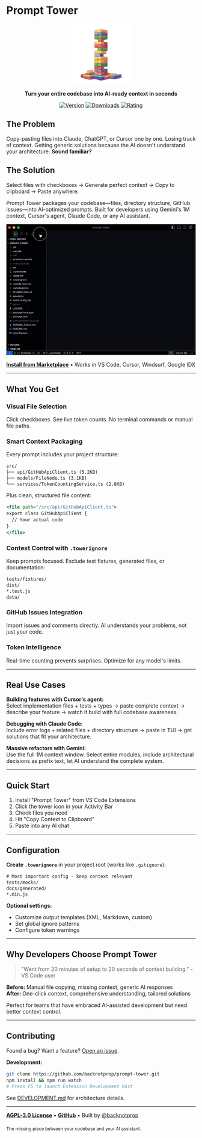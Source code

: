 # Prompt Tower

<div align="center">
  <img src="https://github.com/backnotprop/prompt-tower/blob/main/assets/image-tny.png?raw=true" alt="Prompt Tower" width="160"/>
  
  **Turn your entire codebase into AI-ready context in seconds**
  
  [![Version](https://img.shields.io/visual-studio-marketplace/v/backnotprop.prompt-tower)](https://marketplace.visualstudio.com/items?itemName=backnotprop.prompt-tower)
  [![Downloads](https://img.shields.io/visual-studio-marketplace/d/backnotprop.prompt-tower)](https://marketplace.visualstudio.com/items?itemName=backnotprop.prompt-tower)
  [![Rating](https://img.shields.io/visual-studio-marketplace/r/backnotprop.prompt-tower)](https://marketplace.visualstudio.com/items?itemName=backnotprop.prompt-tower)
</div>

## The Problem

Copy-pasting files into Claude, ChatGPT, or Cursor one by one. Losing track of context. Getting generic solutions because the AI doesn't understand your architecture. **Sound familiar?**

## The Solution

Select files with checkboxes → Generate perfect context → Copy to clipboard → Paste anywhere.

Prompt Tower packages your codebase—files, directory structure, GitHub issues—into AI-optimized prompts. Built for developers using Gemini's 1M context, Cursor's agent, Claude Code, or any AI assistant.

![Demo](https://github.com/backnotprop/prompt-tower/blob/main/assets/prompt-tower-v1.0.0.gif?raw=true)

**[Install from Marketplace](https://marketplace.visualstudio.com/items?itemName=backnotprop.prompt-tower)** • Works in VS Code, Cursor, Windsurf, Google IDX

---

## What You Get

### Visual File Selection
Click checkboxes. See live token counts. No terminal commands or manual file paths.

### Smart Context Packaging  
Every prompt includes your project structure:
```
src/
├── api/GitHubApiClient.ts (5.2KB)
├── models/FileNode.ts (3.1KB) 
└── services/TokenCountingService.ts (2.8KB)
```

Plus clean, structured file content:
```xml
<file path="/src/api/GitHubApiClient.ts">
export class GitHubApiClient {
  // Your actual code
}
</file>
```

### Context Control with `.towerignore`
Keep prompts focused. Exclude test fixtures, generated files, or documentation:
```gitignore
tests/fixtures/
dist/
*.test.js
data/
```

### GitHub Issues Integration
Import issues and comments directly. AI understands your problems, not just your code.

### Token Intelligence
Real-time counting prevents surprises. Optimize for any model's limits.

---

## Real Use Cases

**Building features with Cursor's agent:**  
Select implementation files + tests + types → paste complete context → describe your feature → watch it build with full codebase awareness.

**Debugging with Claude Code:**  
Include error logs + related files + directory structure → paste in TUI → get solutions that fit your architecture.

**Massive refactors with Gemini:**  
Use the full 1M context window. Select entire modules, include architectural decisions as prefix text, let AI understand the complete system.

---

## Quick Start

1. Install "Prompt Tower" from VS Code Extensions
2. Click the tower icon in your Activity Bar  
3. Check files you need
4. Hit "Copy Context to Clipboard"
5. Paste into any AI chat

---

## Configuration

**Create `.towerignore`** in your project root (works like `.gitignore`):
```gitignore
# Most important config - keep context relevant
tests/mocks/
docs/generated/
*.min.js
```

**Optional settings:**
- Customize output templates (XML, Markdown, custom)
- Set global ignore patterns
- Configure token warnings

---

## Why Developers Choose Prompt Tower

> "Went from 20 minutes of setup to 20 seconds of context building." - VS Code user

**Before:** Manual file copying, missing context, generic AI responses  
**After:** One-click context, comprehensive understanding, tailored solutions

Perfect for teams that have embraced AI-assisted development but need better context control.

---

## Contributing

Found a bug? Want a feature? [Open an issue](https://github.com/backnotprop/prompt-tower/issues).

**Development:**
```bash
git clone https://github.com/backnotprop/prompt-tower.git
npm install && npm run watch
# Press F5 to launch Extension Development Host
```

See [DEVELOPMENT.md](DEVELOPMENT.md) for architecture details.

---

**[AGPL-3.0 License](LICENSE)** • **[GitHub](https://github.com/backnotprop/prompt-tower)** • Built by [@backnotprop](https://github.com/backnotprop)

<sub>The missing piece between your codebase and your AI assistant.</sub>